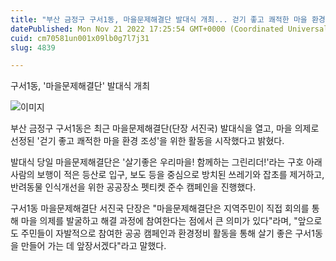 ```yaml
---
title: "부산 금정구 구서1동, 마을문제해결단 발대식 개최... 걷기 좋고 쾌적한 마을 환경 조성"
datePublished: Mon Nov 21 2022 17:25:54 GMT+0000 (Coordinated Universal Time)
cuid: cm70581un001x09lb0g7l7j31
slug: 4839

---
```



구서1동, '마을문제해결단' 발대식 개최

![이미지](https://cdn.hashnode.com/res/hashnode/image/upload/v1739257858077/4fe7448c-0207-41bd-9d0e-535ac75e77b0.png)

부산 금정구 구서1동은 최근 마을문제해결단(단장 서진국) 발대식을 열고, 마을 의제로 선정된 '걷기 좋고 쾌적한 마을 환경 조성'을 위한 활동을 시작했다고 밝혔다.

발대식 당일 마을문제해결단은 '살기좋은 우리마을! 함께하는 그린리더!'라는 구호 아래 사람의 보행이 적은 등산로 입구, 보도 등을 중심으로 방치된 쓰레기와 잡초를 제거하고, 반려동물 인식개선을 위한 공공장소 펫티켓 준수 캠페인을 진행했다.

구서1동 마을문제해결단 서진국 단장은 "마을문제해결단은 지역주민이 직접 회의를 통해 마을 의제를 발굴하고 해결 과정에 참여한다는 점에서 큰 의미가 있다"라며, "앞으로도 주민들이 자발적으로 참여한 공공 캠페인과 환경정비 활동을 통해 살기 좋은 구서1동을 만들어 가는 데 앞장서겠다"라고 말했다.